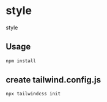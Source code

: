 # style
style

## Usage

```bash
npm install
```

## create tailwind.config.js

```bash
npx tailwindcss init
```

